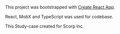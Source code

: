 This project was bootstrapped with [Create React App](https://github.com/facebook/create-react-app).

React, MobX and TypeScript was used for codebase.

This Study-case created for Scorp Inc.